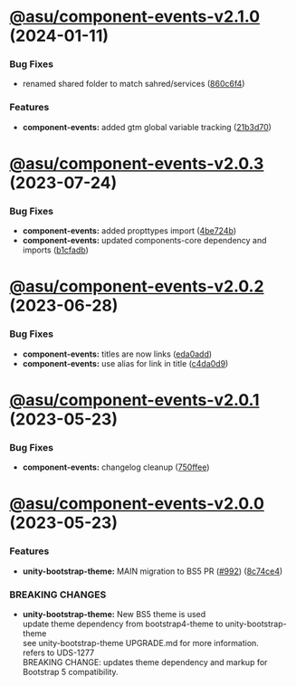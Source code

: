 # [@asu/component-events-v2.1.0](https://github.com/asu/asu-unity-stack/compare/@asu/component-events-v2.0.3...@asu/component-events-v2.1.0) (2024-01-11)


### Bug Fixes

* renamed shared folder to match sahred/services ([860c6f4](https://github.com/asu/asu-unity-stack/commit/860c6f44d42119956cbaa36d8c9d8798613c76fa))


### Features

* **component-events:** added gtm global variable tracking ([21b3d70](https://github.com/asu/asu-unity-stack/commit/21b3d705e6df264899992e6acabebd0993fb1301))

# [@asu/component-events-v2.0.3](https://github.com/asu/asu-unity-stack/compare/@asu/component-events-v2.0.2...@asu/component-events-v2.0.3) (2023-07-24)


### Bug Fixes

* **component-events:** added propttypes import ([4be724b](https://github.com/asu/asu-unity-stack/commit/4be724be1a6d289cfc4ceadd529302dd8a304cf7))
* **component-events:** updated components-core dependency and imports ([b1cfadb](https://github.com/asu/asu-unity-stack/commit/b1cfadb38da9c47912ca769becc34921fbe207b2))

# [@asu/component-events-v2.0.2](https://github.com/asu/asu-unity-stack/compare/@asu/component-events-v2.0.1...@asu/component-events-v2.0.2) (2023-06-28)


### Bug Fixes

* **component-events:** titles are now links ([eda0add](https://github.com/asu/asu-unity-stack/commit/eda0addb8658d6c898b7590bad6d504799ccdfd3))
* **component-events:** use alias for link in title ([c4da0d9](https://github.com/asu/asu-unity-stack/commit/c4da0d92672885d684f2e97cebeb9be75a33e3b5))

# [@asu/component-events-v2.0.1](https://github.com/asu/asu-unity-stack/compare/@asu/component-events-v2.0.0...@asu/component-events-v2.0.1) (2023-05-23)


### Bug Fixes

* **component-events:** changelog cleanup ([750ffee](https://github.com/asu/asu-unity-stack/commit/750ffee7dee8a019648f0de7a91f7d578c19e8fd))

# [@asu/component-events-v2.0.0](https://github.com/asu/asu-unity-stack/compare/@asu/component-events-v1.1.2...@asu/component-events-v2.0.0) (2023-05-23)


### Features

* **unity-bootstrap-theme:** MAIN migration to BS5 PR ([#992](https://github.com/asu/asu-unity-stack/issues/992)) ([8c74ce4](https://github.com/asu/asu-unity-stack/commit/8c74ce4dc65278839b207b9ae895ea76e8e2195d))


### BREAKING CHANGES

* **unity-bootstrap-theme:** New BS5 theme is used<br>
update theme dependency from bootstrap4-theme to unity-bootstrap-theme<br>
see unity-bootstrap-theme UPGRADE.md for more information.<br>
refers to UDS-1277<br>
BREAKING CHANGE: updates theme dependency and markup for Bootstrap 5 compatibility.
